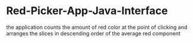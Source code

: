 # Red-Picker-App-Java-Interface
the application counts the amount of red color at the point of clicking and arranges the slices in descending order of the average red component
